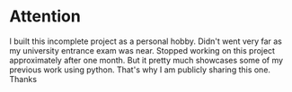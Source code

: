 # Attention
I built this incomplete project as a personal hobby. Didn't went very far as my university entrance exam was near.
Stopped working on this project approximately after one month. But it pretty much showcases some of my previous work using python. That's why I am publicly sharing this one.
Thanks
